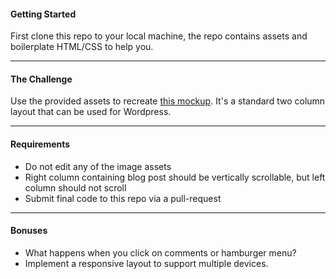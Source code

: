 #### Getting Started
First clone this repo to your local machine, the repo contains assets and boilerplate HTML/CSS to help you.

---------------

#### The Challenge
Use the provided assets to recreate [this mockup](http://jarqu.es/dl/b.jpg). It's a standard two column layout that can be used for Wordpress.

---------------

#### Requirements
* Do not edit any of the image assets
* Right column containing blog post should be vertically scrollable, but left column should not scroll
* Submit final code to this repo via a pull-request

---------------

#### Bonuses
* What happens when you click on comments or hamburger menu?
* Implement a responsive layout to support multiple devices.
